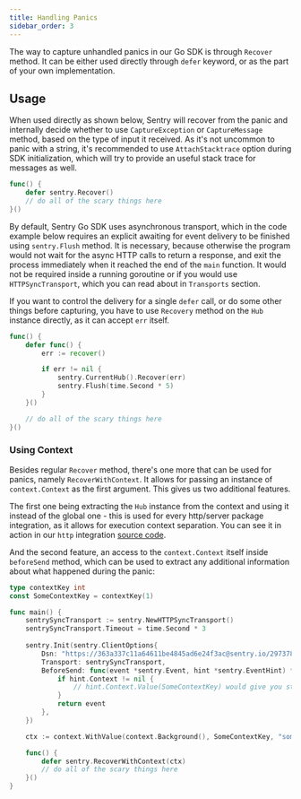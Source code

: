 ```yaml
---
title: Handling Panics
sidebar_order: 3
---
```


The way to capture unhandled panics in our Go SDK is through `Recover` method. It can be either used directly through `defer` keyword, or as the part of your own implementation.

## Usage

When used directly as shown below, Sentry will recover from the panic and internally decide whether to use `CaptureException` or `CaptureMessage` method, based on the type of input it received.
As it's not uncommon to panic with a string, it's recommended to use `AttachStacktrace` option during SDK initialization, which will try to provide an useful stack trace for messages as well.

```go
func() {
	defer sentry.Recover()
	// do all of the scary things here
}()
```

By default, Sentry Go SDK uses asynchronous transport, which in the code example below requires an explicit awaiting for event delivery to be finished using `sentry.Flush` method. It is necessary, because otherwise the program would not wait for the async HTTP calls to return a response, and exit the process immediately when it reached the end of the `main` function. It would not be required inside a running goroutine or if you would use `HTTPSyncTransport`, which you can read about in `Transports` section.

If you want to control the delivery for a single `defer` call, or do some other things before capturing, you have to use `Recovery` method on the `Hub` instance directly, as it can accept `err` itself.

```go
func() {
	defer func() {
		err := recover()

		if err != nil {
			sentry.CurrentHub().Recover(err)
			sentry.Flush(time.Second * 5)
		}
	}()

	// do all of the scary things here
}()
```

### Using Context

Besides regular `Recover` method, there's one more that can be used for panics, namely `RecoverWithContext`.
It allows for passing an instance of `context.Context` as the first argument. This gives us two additional features.

The first one being extracting the `Hub` instance from the context and using it instead of the global one - this is used for every http/server package integration, as it allows for execution context separation. You can see it in action in our `http` integration [source code](https://github.com/getsentry/sentry-go/blob/383614eaf2e038cf3a6d2022c56fb206589efe11/http/sentryhttp.go#L50-L91).

And the second feature, an access to the `context.Context` itself inside `beforeSend` method, which can be used to extract any additional information about what happened during the panic:

```go
type contextKey int
const SomeContextKey = contextKey(1)

func main() {
	sentrySyncTransport := sentry.NewHTTPSyncTransport()
	sentrySyncTransport.Timeout = time.Second * 3
	
	sentry.Init(sentry.ClientOptions{
		Dsn: "https://363a337c11a64611be4845ad6e24f3ac@sentry.io/297378",
		Transport: sentrySyncTransport,
		BeforeSend: func(event *sentry.Event, hint *sentry.EventHint) *sentry.Event {
			if hint.Context != nil {
				// hint.Context.Value(SomeContextKey) would give you stored string that now can be attached to the event
			}
			return event
		},
	})

	ctx := context.WithValue(context.Background(), SomeContextKey, "some details about your panic")

	func() {
		defer sentry.RecoverWithContext(ctx)
		// do all of the scary things here
	}()
}
```